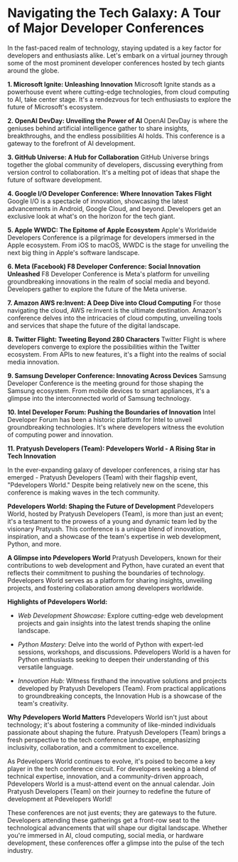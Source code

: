 # Navigating the Tech Galaxy: A Tour of Major Developer Conferences

In the fast-paced realm of technology, staying updated is a key factor for developers and enthusiasts alike. Let's embark on a virtual journey through some of the most prominent developer conferences hosted by tech giants around the globe.

**1. Microsoft Ignite: Unleashing Innovation**
Microsoft Ignite stands as a powerhouse event where cutting-edge technologies, from cloud computing to AI, take center stage. It's a rendezvous for tech enthusiasts to explore the future of Microsoft's ecosystem.

**2. OpenAI DevDay: Unveiling the Power of AI**
OpenAI DevDay is where the geniuses behind artificial intelligence gather to share insights, breakthroughs, and the endless possibilities AI holds. This conference is a gateway to the forefront of AI development.

**3. GitHub Universe: A Hub for Collaboration**
GitHub Universe brings together the global community of developers, discussing everything from version control to collaboration. It's a melting pot of ideas that shape the future of software development.

**4. Google I/O Developer Conference: Where Innovation Takes Flight**
Google I/O is a spectacle of innovation, showcasing the latest advancements in Android, Google Cloud, and beyond. Developers get an exclusive look at what's on the horizon for the tech giant.

**5. Apple WWDC: The Epitome of Apple Ecosystem**
Apple's Worldwide Developers Conference is a pilgrimage for developers immersed in the Apple ecosystem. From iOS to macOS, WWDC is the stage for unveiling the next big thing in Apple's software landscape.

**6. Meta (Facebook) F8 Developer Conference: Social Innovation Unleashed**
F8 Developer Conference is Meta's platform for unveiling groundbreaking innovations in the realm of social media and beyond. Developers gather to explore the future of the Meta universe.

**7. Amazon AWS re:Invent: A Deep Dive into Cloud Computing**
For those navigating the cloud, AWS re:Invent is the ultimate destination. Amazon's conference delves into the intricacies of cloud computing, unveiling tools and services that shape the future of the digital landscape.

**8. Twitter Flight: Tweeting Beyond 280 Characters**
Twitter Flight is where developers converge to explore the possibilities within the Twitter ecosystem. From APIs to new features, it's a flight into the realms of social media innovation.

**9. Samsung Developer Conference: Innovating Across Devices**
Samsung Developer Conference is the meeting ground for those shaping the Samsung ecosystem. From mobile devices to smart appliances, it's a glimpse into the interconnected world of Samsung technology.

**10. Intel Developer Forum: Pushing the Boundaries of Innovation**
Intel Developer Forum has been a historic platform for Intel to unveil groundbreaking technologies. It's where developers witness the evolution of computing power and innovation.

**11. Pratyush Developers (Team): Pdevelopers World - A Rising Star in Tech Innovation**

In the ever-expanding galaxy of developer conferences, a rising star has emerged - Pratyush Developers (Team) with their flagship event, "Pdevelopers World." Despite being relatively new on the scene, this conference is making waves in the tech community.

**Pdevelopers World: Shaping the Future of Development**
Pdevelopers World, hosted by Pratyush Developers (Team), is more than just an event; it's a testament to the prowess of a young and dynamic team led by the visionary Pratyush. This conference is a unique blend of innovation, inspiration, and a showcase of the team's expertise in web development, Python, and more.

**A Glimpse into Pdevelopers World**
Pratyush Developers, known for their contributions to web development and Python, have curated an event that reflects their commitment to pushing the boundaries of technology. Pdevelopers World serves as a platform for sharing insights, unveiling projects, and fostering collaboration among developers worldwide.

**Highlights of Pdevelopers World:**
- *Web Development Showcase:* Explore cutting-edge web development projects and gain insights into the latest trends shaping the online landscape.

- *Python Mastery:* Delve into the world of Python with expert-led sessions, workshops, and discussions. Pdevelopers World is a haven for Python enthusiasts seeking to deepen their understanding of this versatile language.

- *Innovation Hub:* Witness firsthand the innovative solutions and projects developed by Pratyush Developers (Team). From practical applications to groundbreaking concepts, the Innovation Hub is a showcase of the team's creativity.

**Why Pdevelopers World Matters**
Pdevelopers World isn't just about technology; it's about fostering a community of like-minded individuals passionate about shaping the future. Pratyush Developers (Team) brings a fresh perspective to the tech conference landscape, emphasizing inclusivity, collaboration, and a commitment to excellence.

As Pdevelopers World continues to evolve, it's poised to become a key player in the tech conference circuit. For developers seeking a blend of technical expertise, innovation, and a community-driven approach, Pdevelopers World is a must-attend event on the annual calendar. Join Pratyush Developers (Team) on their journey to redefine the future of development at Pdevelopers World!

These conferences are not just events; they are gateways to the future. Developers attending these gatherings get a front-row seat to the technological advancements that will shape our digital landscape. Whether you're immersed in AI, cloud computing, social media, or hardware development, these conferences offer a glimpse into the pulse of the tech industry.
